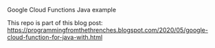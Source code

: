 Google Cloud Functions Java example

This repo is part of this blog post:
https://programmingfromthethrenches.blogspot.com/2020/05/google-cloud-function-for-java-with.html

